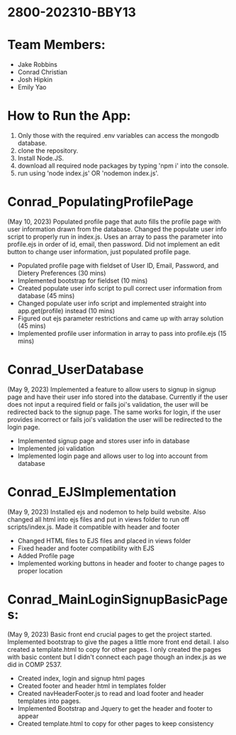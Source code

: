 # 2800-202310-BBY13

# Team Members:
- Jake Robbins
- Conrad Christian
- Josh Hipkin
- Emily Yao


# How to Run the App:
1. Only those with the required .env variables can access the mongodb database.
2. clone the repository.
3. Install Node.JS.
4. download all required node packages by typing 'npm i' into the console.
5. run using 'node index.js' OR 'nodemon index.js'.

# Conrad_PopulatingProfilePage
(May 10, 2023)
Populated profile page that auto fills the profile page with user information drawn from the database. Changed  the 
populate user info script to properly run in index.js. Uses an array to pass the parameter into profile.ejs
in order of id, email, then password. Did not implement an edit button to change user information, just populated
profile page.

- Populated profile page with fieldset of User ID, Email, Password, and Dietery Preferences (30 mins)
- Implemented bootstrap for fieldset (10 mins)
- Created populate user info script to pull correct user information from database (45 mins)
- Changed populate user info script and implemented straight into app.get(profile) instead (10 mins)
- Figured out ejs parameter restrictions and came up with array solution (45 mins)
- Implemented profile user information in array to pass into profile.ejs (15 mins)

# Conrad_UserDatabase
(May 9, 2023)
Implemented a feature to allow users to signup in signup page and have their user info stored into the database. 
Currently if the user does not input a required field or fails joi's validation, the user will be 
redirected back to the signup page. The same works for login, if the user provides incorrect or fails joi's validation
the user will be redirected to the login page.

- Implemented signup page and stores user info in database
- Implemented joi validation
- Implemented login page and allows user to log into account from database

# Conrad_EJSImplementation
(May 9, 2023)
Installed ejs and nodemon to help build website. Also changed all html into ejs files and put in views 
folder to run off scripts/index.js. Made it compatible with header and footer 

- Changed HTML files to EJS files and placed in views folder
- Fixed header and footer compatibility with EJS 
- Added Profile page 
- Implemented working buttons in header and footer to change pages to proper location

# Conrad_MainLoginSignupBasicPages:
(May 9, 2023)
Basic front end crucial pages to get the project started. Implemented bootstrap to give the pages
a little more front end detail. I also created a template.html to copy for other pages. I only created 
the pages with basic content but I didn't connect each page though an index.js as we did in COMP 2537.

- Created index, login and signup html pages
- Created footer and header html in templates folder
- Created navHeaderFooter.js to read and load footer and header templates into pages.
- Implemented Bootstrap and Jquery to get the header and footer to appear
- Created template.html to copy for other pages to keep consistency